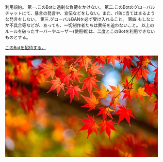<p>
  利用規約。
  第一.このBotに過剰な負荷をかけない。
  第二.このBotのグローバルチャットにて、暴言の発言や、宣伝などをしない。また、r18に当てはまるような発言をしない。
  第三.グローバルBANを必ず受け入れること。
  第四.もしなにか不具合等などが、あっても、一切制作者たちは責任を追わないこと。
  以上のルールを破ったサーバーやユーザー(使用者)は、二度とこのBotを利用できないものとする。
</p>
<a href="https://discord.com/oauth2/authorize?client_id=1259436641848791092&permissions=8&integration_type=0&scope=bot+applications.commands">このBotを招待する。</a><br><br>
<img src="12201520_615.jpg">
